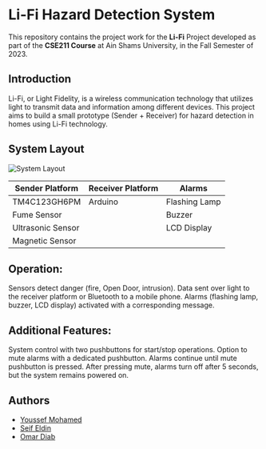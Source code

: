 # Li-Fi Hazard Detection System
This repository contains the project work for the **Li-Fi** Project developed as part of the **CSE211 Course** at Ain Shams University, in the Fall Semester of 2023.

## Introduction
Li-Fi, or Light Fidelity, is a wireless communication technology that utilizes light to transmit data and information among different devices. This project aims to build a small prototype (Sender + Receiver) for hazard detection in homes using Li-Fi technology.

## System Layout
![System Layout](https://github.com/OmarMDiab/LIFI-Embedded-Project/blob/main/SystemLayout.png?raw=true)


| Sender Platform     | Receiver Platform | Alarms               |
|----------------------|-------------------|----------------------|
| TM4C123GH6PM         | Arduino           | Flashing Lamp        |
| Fume Sensor          |                   | Buzzer               |
| Ultrasonic Sensor    |                   | LCD Display          |
| Magnetic Sensor      |



## Operation:

Sensors detect danger (fire, Open Door, intrusion).
Data sent over light to the receiver platform or Bluetooth to a mobile phone.
Alarms (flashing lamp, buzzer, LCD display) activated with a corresponding message.

## Additional Features:

System control with two pushbuttons for start/stop operations.
Option to mute alarms with a dedicated pushbutton.
Alarms continue until mute pushbutton is pressed.
After pressing mute, alarms turn off after 5 seconds, but the system remains powered on.

## Authors
- [Youssef Mohamed](https://github.com/youssef-mohamed1809)
- [Seif Eldin](https://github.com/Seifeldin2510)
- [Omar Diab](https://github.com/OmarMDiab)
